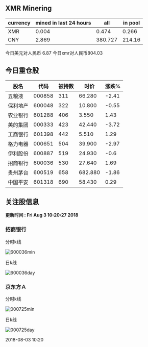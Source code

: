 ## XMR Minering

|currency|mined in last 24 hours|all|in pool|
|---|---|---|---|
|XMR|0.004|0.474|0.266|
|CNY|2.869|380.727|214.16|

今日美元对人民币 6.87	今日xmr对人民币804.03


## 今日重仓股 

|股名|代码|被持数|时价|涨跌%|
|---|---|---|---|---|
|五粮液|000858|311|66.280|-2.41|
|保利地产|600048|322|10.800|-0.55|
|农业银行|601288|406|3.550|1.43|
|美的集团|000333|423|42.440|-3.72|
|工商银行|601398|442|5.510|1.29|
|格力电器|000651|504|39.900|-2.97|
|伊利股份|600887|519|24.930|-0.6|
|招商银行|600036|530|27.640|1.69|
|贵州茅台|600519|658|682.880|-1.86|
|中国平安|601318|690|58.430|0.29|

## 关注股信息
**更新时间 : Fri Aug  3 10:20:27 2018**
### 招商银行 
分时k线

![600036min](http://image.sinajs.cn/newchart/min/n/sh600036.gif)

日k线

![600036day](http://image.sinajs.cn/newchart/daily/n/sh600036.gif)

### 京东方Ａ 
分时k线

![000725min](http://image.sinajs.cn/newchart/min/n/sz000725.gif)

日k线

![000725day](http://image.sinajs.cn/newchart/daily/n/sz000725.gif)

2018-08-03 10:20